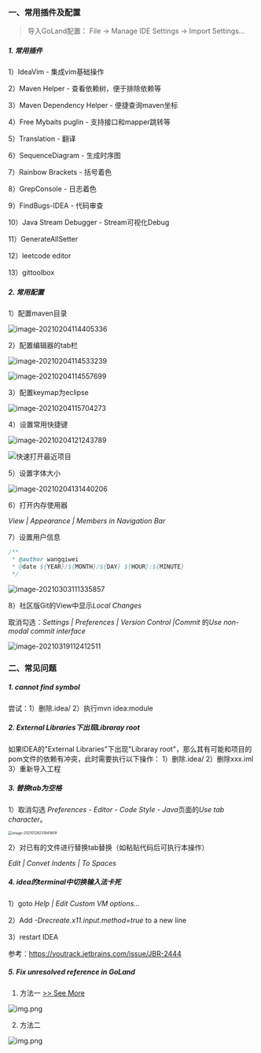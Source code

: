 ### 一、常用插件及配置
> 导入GoLand配置： File -> Manage IDE Settings -> Import Settings...
##### 1. 常用插件

1）IdeaVim - 集成vim基础操作

2）Maven Helper  - 查看依赖树，便于排除依赖等

3）Maven Dependency Helper - 便捷查询maven坐标

4）Free Mybaits puglin - 支持接口和mapper跳转等

5）Translation - 翻译

6）SequenceDiagram - 生成时序图

7）Rainbow Brackets - 括号着色

8）GrepConsole - 日志着色

9）FindBugs-IDEA - 代码审查

10）Java Stream Debugger - Stream可视化Debug

11）GenerateAllSetter

12）leetcode editor

13）gittoolbox

##### 2.  常用配置

1）配置maven目录

![image-20210204114405336](../../src/main/resources/picture/image-20210204114405336.png)

2）配置编辑器的tab栏

![image-20210204114533239](../../src/main/resources/picture/image-20210204114533239.png)

![image-20210204114557699](../../src/main/resources/picture/image-20210204114557699.png)

3）配置keymap为eclipse

![image-20210204115704273](../../src/main/resources/picture/image-20210204115704273.png)

4）设置常用快捷键

![image-20210204121243789](../../src/main/resources/picture/image-20210204121243789.png)

![快速打开最近项目](/Users/bytedance/go/src/github.com/kivihub/kivihub-blog/src/main/resources/picture/2022-09-20-11-06-55-image.png)

5）设置字体大小

![image-20210204131440206](../../src/main/resources/picture/image-20210204131440206.png)

6）打开内存使用器

*View | Appearance | Members in Navigation Bar*

7）设置用户信息

```java
/**
 * @author wangqiwei
 * @date ${YEAR}/${MONTH}/${DAY} ${HOUR}:${MINUTE}
 */
```

![image-20210303111335857](../../src/main/resources/picture/image-20210303111335857.png)

8）社区版Git的View中显示*Local Changes*

取消勾选：*Settings | Preferences | Version Control |Commit* 的*Use non-modal commit interface*

![image-20210319112412511](../../src/main/resources/picture/image-20210319112412511.png)

### 二、常见问题

##### 1. cannot find symbol

尝试：1）删除.idea/   2）执行mvn idea:module

##### 2. External Libraries下出现Libraray root

如果IDEA的"External Libraries"下出现"Libraray root"，那么其有可能和项目的pom文件的依赖有冲突，此时需要执行以下操作：
1）删除.idea/
2）删除xxx.iml
3）重新导入工程

##### 3. 替换tab为空格

1）取消勾选 *Preferences - Editor - Code Style - Java*页面的*Use tab character*。

<img src="../../src/main/resources/picture/image-20210128231941809.png" alt="image-20210128231941809" style="zoom:50%;" />

2）对已有的文件进行替换tab替换（如粘贴代码后可执行本操作）

*Edit | Convet Indents | To Spaces*

##### 4. idea的terminal中切换输入法卡死

1）goto *Help | Edit Custom VM options...*

2）Add *-Drecreate.x11.input.method=true* to a new line

3）restart IDEA

参考：https://youtrack.jetbrains.com/issue/JBR-2444
##### 5. Fix unresolved reference in GoLand
1) 方法一 [>> See More](https://medium.com/@_t/fix-unresolved-reference-in-goland-ebc0ddd749d6)

![img.png](../../src/main/resources/picture/fix-unresolved-type.png)

2) 方法二

![img.png](../../src/main/resources/picture/fix-unresolved-type2.png)